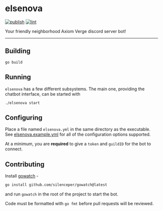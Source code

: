 # elsenova

[![publish](https://github.com/aricodes-oss/elsenova-go/actions/workflows/publish.yml/badge.svg)](https://github.com/aricodes-oss/elsenova-go/actions/workflows/publish.yml)
[![lint](https://github.com/aricodes-oss/elsenova-go/actions/workflows/lint.yml/badge.svg)](https://github.com/aricodes-oss/elsenova-go/actions/workflows/lint.yml)

Your friendly neighborhood Axiom Verge discord server bot!

---

## Building

```
go build
```

## Running

`elsenova` has a few different subsystems. The main one, providing the chatbot interface, can be started with

```
./elsenova start
```

## Configuring

Place a file named `elsenova.yml` in the same directory as the executable. See [elsenova.example.yml](./elsenova.example.yml) for all of the configuration options supported.

At a minimum, you are **required** to give a `token` and `guildID` for the bot to connect.

## Contributing

Install [gowatch](https://github.com/silenceper/gowatch) -

```sh
go install github.com/silenceper/gowatch@latest
```

and run `gowatch` in the root of the project to start the bot.

Code must be formatted with `go fmt` before pull requests will be reviewed.
